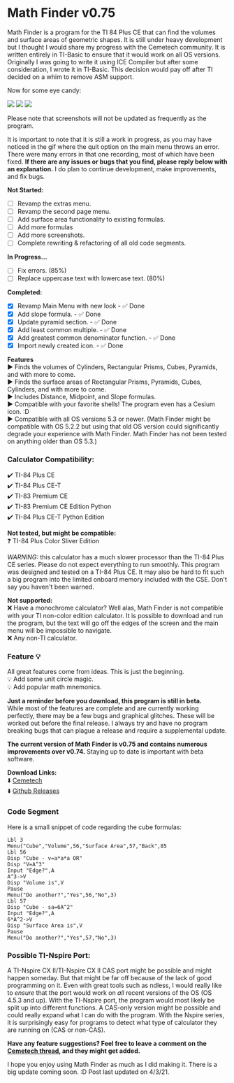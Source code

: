 # Math Finder v0.75
Math Finder is a program for the TI 84 Plus CE that can find the volumes and surface areas of geometric shapes. It is still under heavy development but I thought I would share my progress with the Cemetech community. It is written entirely in TI-Basic to ensure that it would work on all OS versions. Originally I was going to write it using ICE Compiler but after some consideration, I wrote it in TI-Basic. This decision would pay off after TI decided on a whim to remove ASM support.

Now for some eye candy:

![](https://i.imgur.com/IWB4n1Z.png) ![](https://i.imgur.com/k1ypOto.png) ![](https://i.imgur.com/GDTZtM6.png)

Please note that screenshots will not be updated as frequently as the program.  

It is important to note that it is still a work in progress, as you may have noticed in the gif where the quit option on the main menu throws an error. There were many errors in that one recording, most of which have been fixed. **If there are any issues or bugs that you find, please reply below with an explanation.** I do plan to continue development, make improvements, and fix bugs.  

**Not Started:**  
- [ ] Revamp the extras menu.  
- [ ] Revamp the second page menu.  
- [ ] Add surface area functionality to existing formulas.  
- [ ] Add more formulas  
- [ ] Add more screenshots.  
- [ ] Complete rewriting & refactoring of all old code segments.  

**In Progress...**  
- [ ] Fix errors. (85%)  
- [ ] Replace uppercase text with lowercase text. (80%)

**Completed:**
- [X] Revamp Main Menu with new look - ✅ Done  
- [X] Add slope formula. - ✅ Done  
- [X] Update pyramid section. - ✅ Done  
- [X] Add least common multiple. - ✅ Done  
- [X] Add greatest common denominator function. - ✅ Done  
- [X] Import newly created icon. - ✅ Done  

**Features**  
▶️ Finds the volumes of Cylinders, Rectangular Prisms, Cubes, Pyramids, and with more to come.  
▶️ Finds the surface areas of Rectangular Prisms, Pyramids, Cubes, Cylinders, and with more to come.  
▶️ Includes Distance, Midpoint, and Slope formulas.  
▶️ Compatible with your favorite shells! The program even has a Cesium icon. :D  
▶️ Compatible with all OS versions 5.3 or newer. (Math Finder might be compatible with OS 5.2.2 but using that old OS version could significantly degrade your experience with Math Finder. Math Finder has not been tested on anything older than OS 5.3.)  

### Calculator Compatibility:
✔️ TI-84 Plus CE  
✔️ TI-84 Plus CE-T  
✔️ TI-83 Premium CE  
✔️ TI-83 Premium CE Edition Python  
✔️ TI-84 Plus CE-T Python Edition  

**Not tested, but might be compatible:**  
❓ TI-84 Plus Color Sliver Edition  

*WARNING:* this calculator has a much slower processor than the TI-84 Plus CE series. Please do not expect everything to run smoothly. This program was designed and tested on a TI-84 Plus CE. It may also be hard to fit such a big program into the limited onboard memory included with the CSE. Don't say you haven't been warned.  

**Not supported:**  
❌ Have a monochrome calculator? Well alas, Math Finder is not compatible with your TI non-color edition calculator. It is possible to download and run the program, but the text will go off the edges of the screen and the main menu will be impossible to navigate.  
❌ Any non-TI calculator.  

### Feature 💡  
All great features come from ideas. This is just the beginning.  
💡 Add some unit circle magic.  
💡 Add popular math mnemonics.  

**Just a reminder before you download, this program is still in beta.**  
While most of the features are complete and are currently working perfectly, there may be a few bugs and graphical glitches. These will be worked out before the final release. I always try and have no program breaking bugs that can plague a release and require a supplemental update.

**The current version of Math Finder is v0.75 and contains numerous improvements over v0.74.** 
Staying up to date is important with beta software.

**Download Links:**  
⬇️ [Cemetech](http://ceme.tech/DL2028)  
⬇️ [Github Releases](https://github.com/jake01756/Math-Finder/releases)  

### Code Segment
Here is a small snippet of code regarding the cube formulas:

```
Lbl 3
Menu("Cube","Volume",56,"Surface Area",57,"Back",85
Lbl 56
Disp "Cube - v=a*a*a OR"
Disp "V=A^3"
Input "Edge?",A
A^3->V
Disp "Volume is",V
Pause 
Menu("Do another?","Yes",56,"No",3)
Lbl 57
Disp "Cube - sa=6A^2"
Input "Edge?",A
6*A^2->V
Disp "Surface Area is",V
Pause 
Menu("Do another?","Yes",57,"No",3)
```

### Possible TI-Nspire Port:

A TI-Nspire CX II/TI-Nspire CX II CAS port might be possible and might happen someday. But that might be far off because of the lack of good programming on it. Even with great tools such as ndless, I would really like to *ensure* that the port would work on *all* recent versions of the OS (OS 4.5.3 and up). With the TI-Nspire port, the program would most likely be split up into different functions. A CAS-only version might be possible and could really expand what I can do with the program. With the Nspire series, it is surprisingly easy for programs to detect what type of calculator they are running on (CAS or non-CAS).

**Have any feature suggestions? Feel free to leave a comment on the [Cemetech thread](https://www.cemetech.net/forum/viewtopic.php?p=287950), and they might get added.**

I hope you enjoy using Math Finder as much as I did making it. There is a big update coming soon. :D 
Post last updated on 4/3/21.
